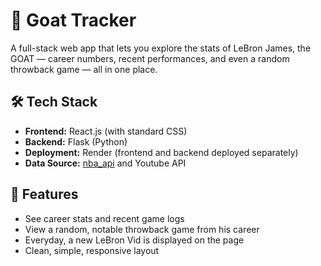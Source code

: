 # 🐐 Goat Tracker

A full-stack web app that lets you explore the stats of LeBron James, the GOAT — career numbers, recent performances, and even a random throwback game — all in one place.

## 🛠️ Tech Stack

- **Frontend:** React.js (with standard CSS)
- **Backend:** Flask (Python)
- **Deployment:** Render (frontend and backend deployed separately)
- **Data Source:** [nba_api](https://github.com/swar/nba_api) and Youtube API

## 🚀 Features

- See career stats and recent game logs
- View a random, notable throwback game from his career
- Everyday, a new LeBron Vid is displayed on the page
- Clean, simple, responsive layout